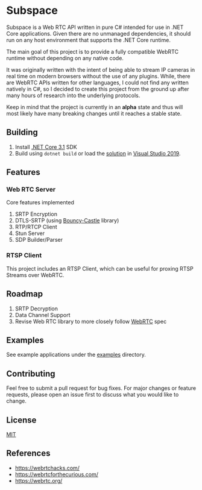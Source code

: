 # Subspace

Subspace is a Web RTC API written in pure C# intended for use in .NET Core applications. 
Given there are no unmanaged dependencies, it should run on any host environment that supports the .NET Core runtime.

The main goal of this project is to provide a fully compatible WebRTC runtime without depending on any native code.

It was originally written with the intent of being able to stream IP cameras in real time on 
modern browsers without the use of any plugins. While, there are WebRTC APIs written for other languages, 
I could not find any written natively in C#, so I decided to create this project from the ground up after many hours of research into the underlying protocols.

Keep in mind that the project is currently in an **alpha** state and thus will most likely have many breaking changes
until it reaches a stable state.

## Building

1. Install [.NET Core 3.1](https://dotnet.microsoft.com/download) SDK
2. Build using `dotnet build` or load the [solution](Subspace.sln) in [Visual Studio 2019](https://visualstudio.microsoft.com/downloads/).

## Features

### Web RTC Server

Core features implemented

1. SRTP Encryption
2. DTLS-SRTP (using [Bouncy-Castle](http://www.bouncycastle.org/csharp/) library)
3. RTP/RTCP Client
4. Stun Server
5. SDP Builder/Parser

### RTSP Client

This project includes an RTSP Client, which can be useful for proxing RTSP Streams over WebRTC.

## Roadmap
1. SRTP Decryption
2. Data Channel Support
3. Revise Web RTC library to more closely follow [WebRTC](https://www.w3.org/TR/webrtc/) spec

## Examples

See example applications under the [examples](examples) directory.

## Contributing

Feel free to submit a pull request for bug fixes. For major changes or feature requests, please open an issue first to discuss what you would like to change.

## License

[MIT](LICENSE)

## References

* https://webrtchacks.com/
* https://webrtcforthecurious.com/
* https://webrtc.org/